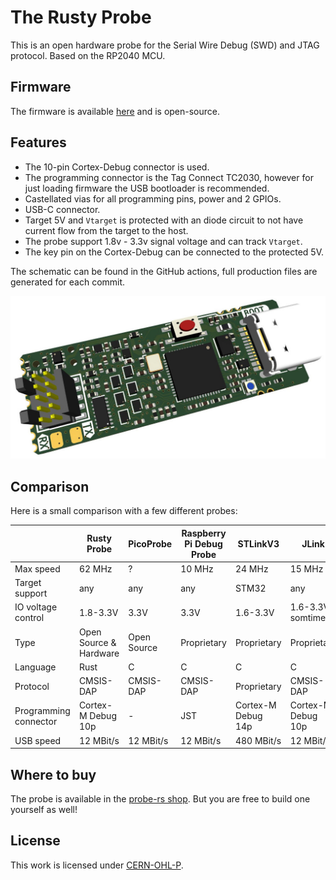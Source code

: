 # The Rusty Probe

This is an open hardware probe for the Serial Wire Debug (SWD) and JTAG protocol.
Based on the RP2040 MCU.

## Firmware

The firmware is available [here](https://github.com/probe-rs/rusty-probe-firmware) and is open-source.

## Features

- The 10-pin Cortex-Debug connector is used.
- The programming connector is the Tag Connect TC2030, however for just loading firmware the USB bootloader is recommended.
- Castellated vias for all programming pins, power and 2 GPIOs.
- USB-C connector.
- Target 5V and `Vtarget` is protected with an diode circuit to not have current flow from the target to the host.
- The probe support 1.8v - 3.3v signal voltage and can track `Vtarget`.
- The key pin on the Cortex-Debug can be connected to the protected 5V.

The schematic can be found in the GitHub actions, full production files are generated for each commit.

![alt text](rs-probe.jpg "probe")

## Comparison

Here is a small comparison with a few different probes:

|                       | Rusty Probe            | PicoProbe   | Raspberry Pi Debug Probe | STLinkV3           | JLink              |
|-----------------------|------------------------|-------------|--------------------------|--------------------|--------------------|
| Max speed             | 62 MHz                 | ?           | 10 MHz                   | 24 MHz             | 15 MHz             |
| Target support        | any                    | any         | any                      | STM32              | any                |
| IO voltage control    | 1.8-3.3V               | 3.3V        | 3.3V                     | 1.6-3.3V           | 1.6-3.3V somtimes  |
| Type                  | Open Source & Hardware | Open Source | Proprietary              | Proprietary        | Proprietary        |
| Language              | Rust                   | C           | C                        | C                  | C                  |
| Protocol              | CMSIS-DAP              | CMSIS-DAP   | CMSIS-DAP                | Proprietary        | CMSIS-DAP          |
| Programming connector | Cortex-M Debug 10p     | -           | JST                      | Cortex-M Debug 14p | Cortex-M Debug 10p |
| USB speed             | 12 MBit/s              | 12 MBit/s   | 12 MBit/s                | 480 MBit/s         | 12 MBit/s          |

## Where to buy

The probe is available in the [probe-rs shop](https://shop.probe.rs/). But you are free to build one yourself as well!

## License

This work is licensed under [CERN-OHL-P](cern_ohl_p_v2.txt).
